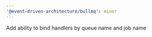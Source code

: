 ```yaml
---
'@event-driven-architecture/bullmq': minor
---
```


Add ability to bind handlers by queue name and job name
